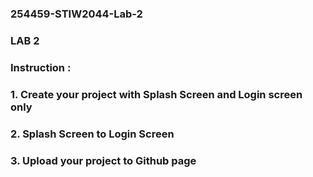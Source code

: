 ### 254459-STIW2044-Lab-2
### LAB 2
### Instruction : 

### 1.	Create your project with Splash Screen and Login screen only
### 2.	Splash Screen to Login Screen 
### 3.	Upload your project to Github page



